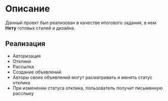 # Описание
Данный проект был реализован в качестве итогового задания, в нем **Нету** готовых стилей и дизайна.
## Реализация
- Авторизация
- Отклики
- Рассылка
- Создание объявлений
- Авторы своих объявлений могут расматривать и менять статус отклика
- При изменении статуса отклика, пользователь получит письменную расслыку